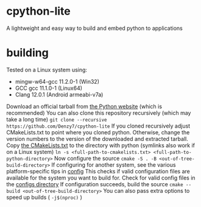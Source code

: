 # cpython-lite

A lightweight and easy way to build and embed python to applications
# building

Tested on a Linux system using:
- mingw-w64-gcc 11.2.0-1 (Win32)
- GCC gcc 11.1.0-1 (Linux64)
- Clang 12.0.1 (Android armeabi-v7a)

Download an official tarball from [the Python website](https://www.python.org/downloads/source/) (which is recommended)
You can also clone this repository recursively (which may take a long time)
`git clone --recursive https://github.com/Denzy7/cpython-lite`
If you cloned recursively adjust CMakeLists.txt to point where you cloned python. Otherwise, change the version numbers to the version of the downloaded and extracted tarball.
Copy [the CMakeLists.txt](cmake-python/CMakeLists.txt) to the directory with python (symlinks also work if on a Linux system)
`ln -s <full-path-to-cmakelists.txt> <full-path-to-python-directory>`
Now configure the source
`cmake -S . -B <out-of-tree-build-directory>`
If configuring for another system, see the various platform-specific tips in [config](config)
This checks if valid configuration files are available for the system you want to build for. Check for valid config files in the [configs directory](config/)
If configuration succeeds, build the source
`cmake --build <out-of-tree-build-directory>`
You can also pass extra options to speed up builds ( `-j$(nproc)` )
